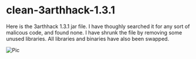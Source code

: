 # clean-3arthhack-1.3.1
Here is the 3arthhack 1.3.1 jar file. I have thoughly searched it for any sort of malicous code, and found none. I have shrunk the file by removing some unused libraries. All libraries and binaries have also been swapped.

![Pic](https://github.com/Gopro336/clean-3arthhack-1.3.1/blob/main/3arthhack.png)
